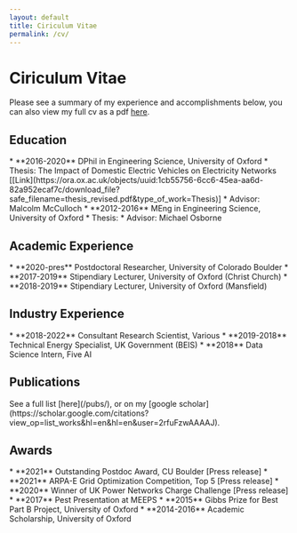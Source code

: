 ```yaml
---
layout: default
title: Ciriculum Vitae
permalink: /cv/
---
```

# Ciriculum Vitae
Please see a summary of my experience and accomplishments below, you can also view my full cv as a pdf [here](/files/crozier_cv.pdf).

<h2> Education </h2>
* **2016-2020** DPhil in Engineering Science, University of Oxford
	* Thesis: The Impact of Domestic Electric Vehicles on Electricity Networks [[Link](https://ora.ox.ac.uk/objects/uuid:1cb55756-6cc6-45ea-aa6d-82a952ecaf7c/download_file?safe_filename=thesis_revised.pdf&type_of_work=Thesis)]
	* Advisor: Malcolm McCulloch
* **2012-2016** MEng in Engineering Science, University of Oxford 
	* Thesis:
	* Advisor: Michael Osborne

<h2> Academic Experience </h2>
* **2020-pres** Postdoctoral Researcher, University of Colorado Boulder
* **2017-2019** Stipendiary Lecturer, University of Oxford (Christ Church)
* **2018-2019** Stipendiary Lecturer, University of Oxford (Mansfield)

<h2> Industry Experience </h2>
* **2018-2022** Consultant Research Scientist, Various
* **2019-2018** Technical Energy Specialist, UK Government (BEIS)
* **2018** Data Science Intern, Five AI

<h2> Publications </h2>
See a full list [here](/pubs/), or on my [google scholar](https://scholar.google.com/citations?view_op=list_works&hl=en&hl=en&user=2rfuFzwAAAAJ). 

<h2> Awards </h2>
* **2021** Outstanding Postdoc Award, CU Boulder [Press release]
* **2021** ARPA-E Grid Optimization Competition, Top 5 [Press release]
* **2020** Winner of UK Power Networks Charge Challenge [Press release]
* **2017** Pest Presentation at MEEPS
* **2015** Gibbs Prize for Best Part B Project, University of Oxford
* **2014-2016** Academic Scholarship, University of Oxford  